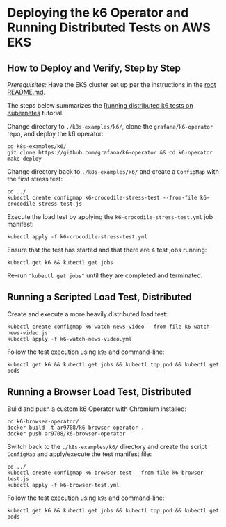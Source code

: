 
# Deploying the k6 Operator and Running Distributed Tests on AWS EKS

## How to Deploy and Verify, Step by Step

*Prerequisites:* Have the EKS cluster set up per the instructions in the [root README.md](../../README.md).

The steps below summarizes the [Running distributed k6 tests on Kubernetes](https://k6.io/blog/running-distributed-tests-on-k8s/#deploying-the-operator)
tutorial.

Change directory to `./k8s-examples/k6/`, clone the `grafana/k6-operator` repo, and deploy the k6 operator:

    cd k8s-examples/k6/
    git clone https://github.com/grafana/k6-operator && cd k6-operator
    make deploy

Change directory back to `./k8s-examples/k6/` and create a `ConfigMap` with the first stress test:

    cd ../
    kubectl create configmap k6-crocodile-stress-test --from-file k6-crocodile-stress-test.js

Execute the load test by applying the `k6-crocodile-stress-test.yml` job manifest:

    kubectl apply -f k6-crocodile-stress-test.yml

Ensure that the test has started and that there are 4 test jobs running:

    kubectl get k6 && kubectl get jobs

Re-run `"kubectl get jobs"` until they are completed and terminated.


## Running a Scripted Load Test, Distributed

Create and execute a more heavily distributed load test:

    kubectl create configmap k6-watch-news-video --from-file k6-watch-news-video.js
    kubectl apply -f k6-watch-news-video.yml

Follow the test execution using `k9s` and command-line:

    kubectl get k6 && kubectl get jobs && kubectl top pod && kubectl get pods


## Running a Browser Load Test, Distributed

Build and push a custom k6 Operator with Chromium installed:

    cd k6-browser-operator/
    docker build -t ar9708/k6-browser-operator .
    docker push ar9708/k6-browser-operator

Switch back to the `./k8s-examples/k6/` directory and create the script `ConfigMap` and apply/execute the test manifest
file:

    cd ../
    kubectl create configmap k6-browser-test --from-file k6-browser-test.js
    kubectl apply -f k6-browser-test.yml

Follow the test execution using `k9s` and command-line:

    kubectl get k6 && kubectl get jobs && kubectl top pod && kubectl get pods
